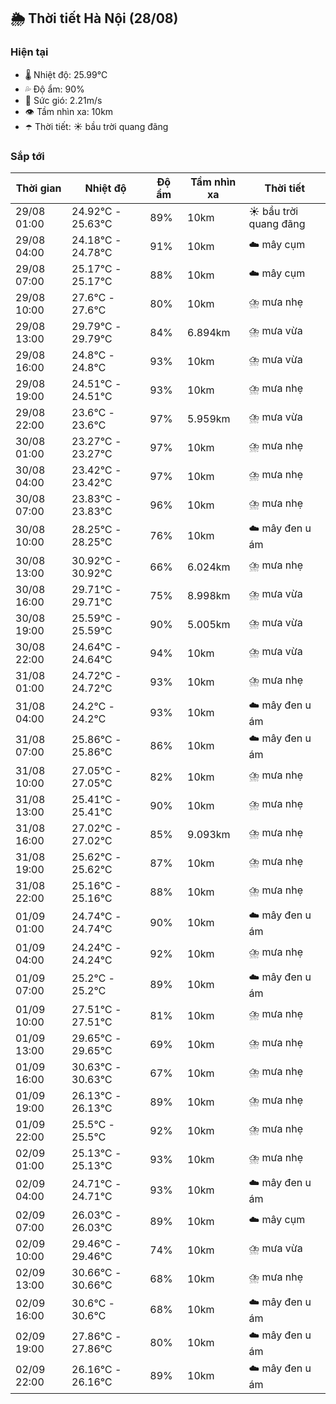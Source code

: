 ## 🌦️ Thời tiết Hà Nội (28/08)

### Hiện tại

- 🌡️ Nhiệt độ: 25.99℃
- 💦 Độ ẩm: 90%
- 💨 Sức gió: 2.21m/s
- 👁️ Tầm nhìn xa: 10km
- ☂️ Thời tiết: ☀️ bầu trời quang đãng

### Sắp tới

| Thời gian | Nhiệt độ | Độ ẩm | Tầm nhìn xa | Thời tiết |
| --- | --- | --- | --- | --- |
| 29/08 01:00 | 24.92℃ - 25.63℃ | 89% | 10km | ☀️ bầu trời quang đãng |
| 29/08 04:00 | 24.18℃ - 24.78℃ | 91% | 10km | ☁️ mây cụm |
| 29/08 07:00 | 25.17℃ - 25.17℃ | 88% | 10km | ☁️ mây cụm |
| 29/08 10:00 | 27.6℃ - 27.6℃ | 80% | 10km | ⛈️ mưa nhẹ |
| 29/08 13:00 | 29.79℃ - 29.79℃ | 84% | 6.894km | ⛈️ mưa vừa |
| 29/08 16:00 | 24.8℃ - 24.8℃ | 93% | 10km | ⛈️ mưa vừa |
| 29/08 19:00 | 24.51℃ - 24.51℃ | 93% | 10km | ⛈️ mưa nhẹ |
| 29/08 22:00 | 23.6℃ - 23.6℃ | 97% | 5.959km | ⛈️ mưa vừa |
| 30/08 01:00 | 23.27℃ - 23.27℃ | 97% | 10km | ⛈️ mưa nhẹ |
| 30/08 04:00 | 23.42℃ - 23.42℃ | 97% | 10km | ⛈️ mưa nhẹ |
| 30/08 07:00 | 23.83℃ - 23.83℃ | 96% | 10km | ⛈️ mưa nhẹ |
| 30/08 10:00 | 28.25℃ - 28.25℃ | 76% | 10km | ☁️ mây đen u ám |
| 30/08 13:00 | 30.92℃ - 30.92℃ | 66% | 6.024km | ⛈️ mưa nhẹ |
| 30/08 16:00 | 29.71℃ - 29.71℃ | 75% | 8.998km | ⛈️ mưa vừa |
| 30/08 19:00 | 25.59℃ - 25.59℃ | 90% | 5.005km | ⛈️ mưa vừa |
| 30/08 22:00 | 24.64℃ - 24.64℃ | 94% | 10km | ⛈️ mưa vừa |
| 31/08 01:00 | 24.72℃ - 24.72℃ | 93% | 10km | ⛈️ mưa nhẹ |
| 31/08 04:00 | 24.2℃ - 24.2℃ | 93% | 10km | ☁️ mây đen u ám |
| 31/08 07:00 | 25.86℃ - 25.86℃ | 86% | 10km | ☁️ mây đen u ám |
| 31/08 10:00 | 27.05℃ - 27.05℃ | 82% | 10km | ⛈️ mưa nhẹ |
| 31/08 13:00 | 25.41℃ - 25.41℃ | 90% | 10km | ⛈️ mưa nhẹ |
| 31/08 16:00 | 27.02℃ - 27.02℃ | 85% | 9.093km | ⛈️ mưa nhẹ |
| 31/08 19:00 | 25.62℃ - 25.62℃ | 87% | 10km | ⛈️ mưa nhẹ |
| 31/08 22:00 | 25.16℃ - 25.16℃ | 88% | 10km | ⛈️ mưa nhẹ |
| 01/09 01:00 | 24.74℃ - 24.74℃ | 90% | 10km | ☁️ mây đen u ám |
| 01/09 04:00 | 24.24℃ - 24.24℃ | 92% | 10km | ⛈️ mưa nhẹ |
| 01/09 07:00 | 25.2℃ - 25.2℃ | 89% | 10km | ☁️ mây đen u ám |
| 01/09 10:00 | 27.51℃ - 27.51℃ | 81% | 10km | ⛈️ mưa nhẹ |
| 01/09 13:00 | 29.65℃ - 29.65℃ | 69% | 10km | ⛈️ mưa nhẹ |
| 01/09 16:00 | 30.63℃ - 30.63℃ | 67% | 10km | ⛈️ mưa nhẹ |
| 01/09 19:00 | 26.13℃ - 26.13℃ | 89% | 10km | ⛈️ mưa nhẹ |
| 01/09 22:00 | 25.5℃ - 25.5℃ | 92% | 10km | ⛈️ mưa nhẹ |
| 02/09 01:00 | 25.13℃ - 25.13℃ | 93% | 10km | ⛈️ mưa nhẹ |
| 02/09 04:00 | 24.71℃ - 24.71℃ | 93% | 10km | ☁️ mây đen u ám |
| 02/09 07:00 | 26.03℃ - 26.03℃ | 89% | 10km | ☁️ mây cụm |
| 02/09 10:00 | 29.46℃ - 29.46℃ | 74% | 10km | ⛈️ mưa vừa |
| 02/09 13:00 | 30.66℃ - 30.66℃ | 68% | 10km | ⛈️ mưa nhẹ |
| 02/09 16:00 | 30.6℃ - 30.6℃ | 68% | 10km | ☁️ mây đen u ám |
| 02/09 19:00 | 27.86℃ - 27.86℃ | 80% | 10km | ☁️ mây đen u ám |
| 02/09 22:00 | 26.16℃ - 26.16℃ | 89% | 10km | ☁️ mây đen u ám |
